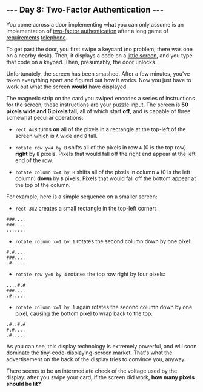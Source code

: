## --- Day 8: Two-Factor Authentication ---
You come across a door implementing what you can only assume is an implementation of [two-factor authentication](https://en.wikipedia.org/wiki/Multi-factor_authentication) after a long game of [requirements](https://en.wikipedia.org/wiki/Requirement) [telephone](https://en.wikipedia.org/wiki/Chinese_whispers).
 
To get past the door, you first swipe a keycard (no problem; there was one on a nearby desk). Then, it displays a code on a [little screen](https://www.google.com/search?q=tiny+lcd&tbm=isch), and you type that code on a keypad. Then, presumably, the door unlocks.
 
Unfortunately, the screen has been smashed<!--- BUT BY WHOM?! -->. After a few minutes, you've taken everything apart and figured out how it works. Now you just have to work out what the screen **would** have displayed.
 
The magnetic strip on the card you swiped encodes a series of instructions for the screen; these instructions are your puzzle input. The screen is **50 pixels wide and 6 pixels tall**, all of which start **off**, and is capable of three somewhat peculiar operations:
 
 
- `rect AxB` turns **on** all of the pixels in a rectangle at the top-left of the screen which is `A` wide and `B` tall.
 
- `rotate row y=A by B` shifts all of the pixels in row `A` (0 is the top row) **right** by `B` pixels. Pixels that would fall off the right end appear at the left end of the row.
 
- `rotate column x=A by B` shifts all of the pixels in column `A` (0 is the left column) **down** by `B` pixels. Pixels that would fall off the bottom appear at the top of the column.
 
 
For example, here is a simple sequence on a smaller screen:
 
 
- `rect 3x2` creates a small rectangle in the top-left corner:
```
###....
###....
.......
```

 
- `rotate column x=1 by 1` rotates the second column down by one pixel:
```
#.#....
###....
.#.....
```

 
- `rotate row y=0 by 4` rotates the top row right by four pixels:
```
....#.#
###....
.#.....
```

 
- `rotate column x=1 by 1` again rotates the second column down by one pixel, causing the bottom pixel to wrap back to the top:
```
.#..#.#
#.#....
.#.....
```

 
 
As you can see, this display technology is extremely powerful, and will soon dominate the tiny-code-displaying-screen market. That's what the advertisement on the back of the display tries to convince you, anyway.
 
There seems to be an intermediate check of the voltage used by the display: after you swipe your card, if the screen did work, **how many pixels should be lit?**
 